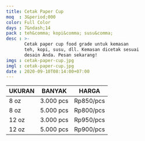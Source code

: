```yaml
---
title: Cetak Paper Cup
moq  : 3&period;000
color: Full Color
days : 7&ndash;14
pack : teh&comma; kopi&comma; susu&comma;
desc : >-
       Cetak paper cup food grade untuk kemasan
       teh, kopi, susu, dll. Kemasan dicetak sesuai
       desain Anda. Pesan sekarang!
imgs : cetak-paper-cup.jpg
imgl : cetak-paper-cup.jpg
date : 2020-09-10T08:14:00+07:00
---
```


UKURAN | BANYAK    | HARGA
------ | --------- | ---------
8 oz   | 3.000 pcs | Rp850/pcs
8 oz   | 5.000 pcs | Rp800/pcs
12 oz  | 3.000 pcs | Rp950/pcs
12 oz  | 5.000 pcs | Rp900/pcs